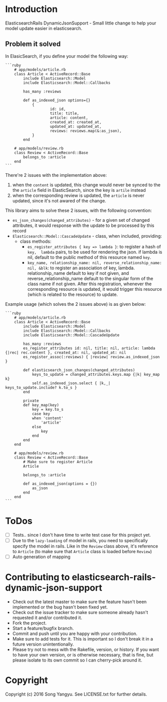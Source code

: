 # Introduction

ElasticsearchRails DynamicJsonSupport - Small little change to help your model update easier in elasticsearch.

## Problem it solved

In ElasicSearch, if you define your model the following way:

    ```ruby
		# app/models/article.rb
		class Article < ActiveRecord::Base
			include Elasticsearch::Model
			include Elasticsearch::Model::Callbacks

			has_many :reviews

			def as_indexed_json options={}
				{
						id: id,
						title: title,
						article: content,
						created_at: created_at,
						updated_at: updated_at,
						reviews: reviews.map(&:as_json),
				}
			end

		# app/models/review.rb
		class Review < ActiveRecord::Base
			belongs_to :article
		end
    ```

There're 2 issues with the implementation above:

1. when the `content` is updated, this change would never be synced to the the
   `article` field in ElasticSearch, since the key is `artile` instead
2. when the corresponding review is updated, the `article` is never updated,
   since it's not awared of the change.

This library aims to solve these 2 issues, with the following convention:

- `es_json_changes(changed_attributes)` - for a given set of changed attributes,
  it would response with the update to be processed by this record
- `Elasticsearch::Model::CascadeUpdate` - class, when included, providing:
  - class methods:
    - `es_register_attributes { key => lambda }`: to register a hash of `key, 
      lambda` pairs, to be used for rendering the json. if lambda is nil,
      default to the public method of this resource named `key`.
    - `key_name, relationship_name: nil, reverse_relationship_name: nil, &blk`:
      to register an association of key, lambda. relationship_name default to
      key if not given, and reverse_relationship_name default to the singular
      form of the class name if not given. After this registration, whenever the
      corresponding resource is updated, it would trigger this resource (which
      is related to the resource) to update.

Example usage (which solves the 2 issues above) is as given below:

    ```ruby
		# app/models/article.rb
		class Article < ActiveRecord::Base
			include Elasticsearch::Model
			include Elasticsearch::Model::Callbacks
			include Elasticsearch::Model::CascadeUpdate

			has_many :reviews
			es_register_attributes id: nil, title: nil, article: lambda {|rec| rec.content }, created_at: nil, updated_at: nil
			es_register_assoc(:reviews) { |review| review.as_indexed_json }

			def elasticsearch_json_changes(changed_attributes)
				keys_to_update = changed_attributes.keys.map {|k| key_map k}
				self.as_indexed_json.select { |k,_| keys_to_update.include? k.to_s }
			end

			private
			def key_map(key)
				key = key.to_s
				case key
				when 'content'
					'article'
				else
					key
				end
			end
		end

		# app/models/review.rb
		class Review < ActiveRecord::Base
			# Make sure to register Article
			Article

			belongs_to :article

			def as_indexed_json(options = {})
				as_json
			end
		end
    ```

# ToDos

- [ ] Tests.. since I don't have time to write test case for this project yet.
- [ ] Due to the `lazy-loading` of model in rails, you need to specifically 
  specify the model in rails. Like in the `Review` class above, it's reference
  to `Article` (to make sure that `Article` class is loaded before `Review`)
- [ ] Auto generation of mapping

# Contributing to elasticsearch-rails-dynamic-json-support
 
- Check out the latest master to make sure the feature hasn't been implemented or the bug hasn't been fixed yet.
- Check out the issue tracker to make sure someone already hasn't requested it and/or contributed it.
- Fork the project.
- Start a feature/bugfix branch.
- Commit and push until you are happy with your contribution.
- Make sure to add tests for it. This is important so I don't break it in a future version unintentionally.
- Please try not to mess with the Rakefile, version, or history. If you want to have your own version, or is otherwise necessary, that is fine, but please isolate to its own commit so I can cherry-pick around it.

# Copyright

Copyright (c) 2016 Song Yangyu. See LICENSE.txt for further details.

